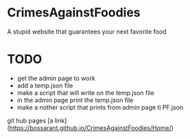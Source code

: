 # CrimesAgainstFoodies
A stupid website that guarantees your next favorite food


# TODO
* get the admin page to work
* add a temp.json file
* make a script that will write on the temp.json file
* in the admin page print the temp.json file
* make a nother script that prints from admin page ti PF.json

git hub pages [a link] (https://bossarant.github.io/CrimesAgainstFoodies/Home/)
